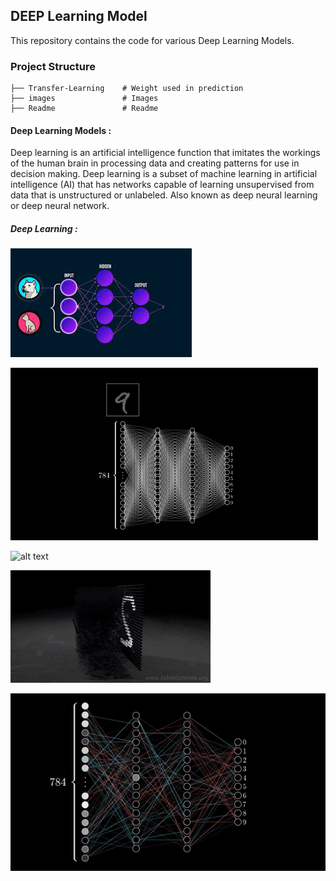 
## DEEP Learning Model
This repository contains the code for various Deep Learning Models.

### Project Structure
```
├── Transfer-Learning	 # Weight used in prediction
├── images               # Images 
├── Readme               # Readme 
```

#### Deep Learning Models :
Deep learning is an artificial intelligence function that imitates the workings of the human brain in processing data and creating patterns for use in decision making. Deep learning is a subset of machine learning in artificial intelligence (AI) that has networks capable of learning unsupervised from data that is unstructured or unlabeled. Also known as deep neural learning or deep neural network.

##### Deep Learning  :

![alt text](images/gif.jpeg)

![alt text](images/1.gif)

![alt text](images/5.gif)

![alt text](images/3.gif)

![alt text](images/4.gif)